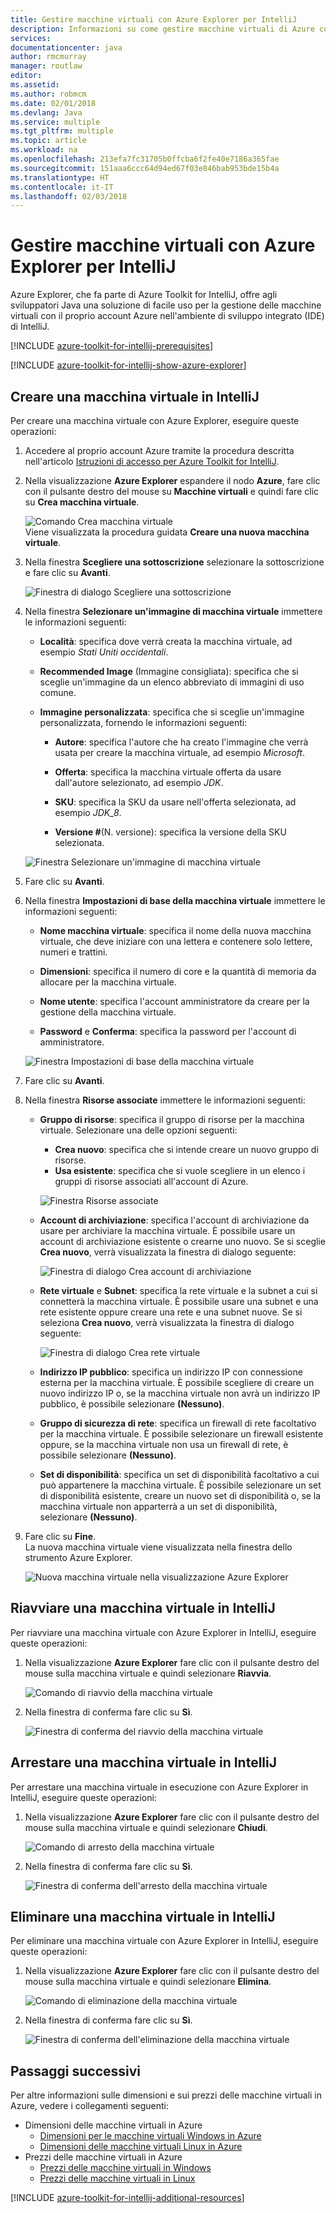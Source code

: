 ```yaml
---
title: Gestire macchine virtuali con Azure Explorer per IntelliJ
description: Informazioni su come gestire macchine virtuali di Azure con Azure Explorer per IntelliJ.
services: 
documentationcenter: java
author: rmcmurray
manager: routlaw
editor: 
ms.assetid: 
ms.author: robmcm
ms.date: 02/01/2018
ms.devlang: Java
ms.service: multiple
ms.tgt_pltfrm: multiple
ms.topic: article
ms.workload: na
ms.openlocfilehash: 213efa7fc31705b0ffcba6f2fe40e7186a365fae
ms.sourcegitcommit: 151aaa6ccc64d94ed67f03e846bab953bde15b4a
ms.translationtype: HT
ms.contentlocale: it-IT
ms.lasthandoff: 02/03/2018
---
```

# <a name="manage-virtual-machines-by-using-the-azure-explorer-for-intellij"></a>Gestire macchine virtuali con Azure Explorer per IntelliJ

Azure Explorer, che fa parte di Azure Toolkit for IntelliJ, offre agli sviluppatori Java una soluzione di facile uso per la gestione delle macchine virtuali con il proprio account Azure nell'ambiente di sviluppo integrato (IDE) di IntelliJ.

[!INCLUDE [azure-toolkit-for-intellij-prerequisites](../includes/azure-toolkit-for-intellij-prerequisites.md)]

[!INCLUDE [azure-toolkit-for-intellij-show-azure-explorer](../includes/azure-toolkit-for-intellij-show-azure-explorer.md)]

## <a name="create-a-virtual-machine-in-intellij"></a>Creare una macchina virtuale in IntelliJ

Per creare una macchina virtuale con Azure Explorer, eseguire queste operazioni: 

1. Accedere al proprio account Azure tramite la procedura descritta nell'articolo [Istruzioni di accesso per Azure Toolkit for IntelliJ].

2. Nella visualizzazione **Azure Explorer** espandere il nodo **Azure**, fare clic con il pulsante destro del mouse su **Macchine virtuali** e quindi fare clic su **Crea macchina virtuale**. 

   ![Comando Crea macchina virtuale][CR01]  
    Viene visualizzata la procedura guidata **Creare una nuova macchina virtuale**.

3. Nella finestra **Scegliere una sottoscrizione** selezionare la sottoscrizione e fare clic su **Avanti**. 

   ![Finestra di dialogo Scegliere una sottoscrizione][CR02]

4. Nella finestra **Selezionare un'immagine di macchina virtuale** immettere le informazioni seguenti:

   * **Località**: specifica dove verrà creata la macchina virtuale, ad esempio *Stati Uniti occidentali*. 

   * **Recommended Image** (Immagine consigliata): specifica che si sceglie un'immagine da un elenco abbreviato di immagini di uso comune.

   * **Immagine personalizzata**: specifica che si sceglie un'immagine personalizzata, fornendo le informazioni seguenti:

      * **Autore**: specifica l'autore che ha creato l'immagine che verrà usata per creare la macchina virtuale, ad esempio *Microsoft*.

      * **Offerta**: specifica la macchina virtuale offerta da usare dall'autore selezionato, ad esempio *JDK*.

      * **SKU**: specifica la SKU da usare nell'offerta selezionata, ad esempio *JDK_8*.

      * **Versione #**(N. versione): specifica la versione della SKU selezionata.

   ![Finestra Selezionare un'immagine di macchina virtuale][CR03]

5. Fare clic su **Avanti**. 

6. Nella finestra **Impostazioni di base della macchina virtuale** immettere le informazioni seguenti:

   * **Nome macchina virtuale**: specifica il nome della nuova macchina virtuale, che deve iniziare con una lettera e contenere solo lettere, numeri e trattini.

   * **Dimensioni**: specifica il numero di core e la quantità di memoria da allocare per la macchina virtuale.

   * **Nome utente**: specifica l'account amministratore da creare per la gestione della macchina virtuale.

   * **Password** e **Conferma**: specifica la password per l'account di amministratore.

   ![Finestra Impostazioni di base della macchina virtuale][CR04]

7. Fare clic su **Avanti**. 

8. Nella finestra **Risorse associate** immettere le informazioni seguenti:

   * **Gruppo di risorse**: specifica il gruppo di risorse per la macchina virtuale. Selezionare una delle opzioni seguenti:
      * **Crea nuovo**: specifica che si intende creare un nuovo gruppo di risorse.
      * **Usa esistente**: specifica che si vuole scegliere in un elenco i gruppi di risorse associati all'account di Azure.

       ![Finestra Risorse associate][CR07]

   * **Account di archiviazione**: specifica l'account di archiviazione da usare per archiviare la macchina virtuale. È possibile usare un account di archiviazione esistente o crearne uno nuovo. Se si sceglie **Crea nuovo**, verrà visualizzata la finestra di dialogo seguente:

      ![Finestra di dialogo Crea account di archiviazione][CR05]

   * **Rete virtuale** e **Subnet**: specifica la rete virtuale e la subnet a cui si connetterà la macchina virtuale. È possibile usare una subnet e una rete esistente oppure creare una rete e una subnet nuove. Se si seleziona **Crea nuovo**, verrà visualizzata la finestra di dialogo seguente:

      ![Finestra di dialogo Crea rete virtuale][CR06]

   * **Indirizzo IP pubblico**: specifica un indirizzo IP con connessione esterna per la macchina virtuale. È possibile scegliere di creare un nuovo indirizzo IP o, se la macchina virtuale non avrà un indirizzo IP pubblico, è possibile selezionare **(Nessuno)**. 

   * **Gruppo di sicurezza di rete**: specifica un firewall di rete facoltativo per la macchina virtuale. È possibile selezionare un firewall esistente oppure, se la macchina virtuale non usa un firewall di rete, è possibile selezionare **(Nessuno)**. 

   * **Set di disponibilità**: specifica un set di disponibilità facoltativo a cui può appartenere la macchina virtuale. È possibile selezionare un set di disponibilità esistente, creare un nuovo set di disponibilità o, se la macchina virtuale non apparterrà a un set di disponibilità, selezionare **(Nessuno)**.

9. Fare clic su **Fine**.  
    La nuova macchina virtuale viene visualizzata nella finestra dello strumento Azure Explorer. 

   ![Nuova macchina virtuale nella visualizzazione Azure Explorer][CR08]

## <a name="restart-a-virtual-machine-in-intellij"></a>Riavviare una macchina virtuale in IntelliJ

Per riavviare una macchina virtuale con Azure Explorer in IntelliJ, eseguire queste operazioni:

1. Nella visualizzazione **Azure Explorer** fare clic con il pulsante destro del mouse sulla macchina virtuale e quindi selezionare **Riavvia**.

   ![Comando di riavvio della macchina virtuale][RE01]

2. Nella finestra di conferma fare clic su **Sì**. 

   ![Finestra di conferma del riavvio della macchina virtuale][RE02]

## <a name="shut-down-a-virtual-machine-in-intellij"></a>Arrestare una macchina virtuale in IntelliJ

Per arrestare una macchina virtuale in esecuzione con Azure Explorer in IntelliJ, eseguire queste operazioni:

1. Nella visualizzazione **Azure Explorer** fare clic con il pulsante destro del mouse sulla macchina virtuale e quindi selezionare **Chiudi**.

   ![Comando di arresto della macchina virtuale][SH01]

2. Nella finestra di conferma fare clic su **Sì**. 

   ![Finestra di conferma dell'arresto della macchina virtuale][SH02]

## <a name="delete-a-virtual-machine-in-intellij"></a>Eliminare una macchina virtuale in IntelliJ

Per eliminare una macchina virtuale con Azure Explorer in IntelliJ, eseguire queste operazioni:

1. Nella visualizzazione **Azure Explorer** fare clic con il pulsante destro del mouse sulla macchina virtuale e quindi selezionare **Elimina**.

   ![Comando di eliminazione della macchina virtuale][DE01]

2. Nella finestra di conferma fare clic su **Sì**. 

   ![Finestra di conferma dell'eliminazione della macchina virtuale][DE02]

## <a name="next-steps"></a>Passaggi successivi

Per altre informazioni sulle dimensioni e sui prezzi delle macchine virtuali in Azure, vedere i collegamenti seguenti:

* Dimensioni delle macchine virtuali in Azure
  * [Dimensioni per le macchine virtuali Windows in Azure]
  * [Dimensioni delle macchine virtuali Linux in Azure]
* Prezzi delle macchine virtuali in Azure
  * [Prezzi delle macchine virtuali in Windows]
  * [Prezzi delle macchine virtuali in Linux]

[!INCLUDE [azure-toolkit-for-intellij-additional-resources](../includes/azure-toolkit-for-intellij-additional-resources.md)]

<!-- URL List -->

[Istruzioni di accesso per Azure Toolkit for IntelliJ]: ./azure-toolkit-for-intellij-sign-in-instructions.md
[Dimensioni per le macchine virtuali Windows in Azure]: /azure/virtual-machines/virtual-machines-windows-sizes
[Dimensioni delle macchine virtuali Linux in Azure]: /azure/virtual-machines/virtual-machines-linux-sizes
[Prezzi delle macchine virtuali in Windows]: /pricing/details/virtual-machines/windows/
[Prezzi delle macchine virtuali in Linux]: /pricing/details/virtual-machines/linux/

<!-- IMG List -->

[RE01]: media/azure-toolkit-for-intellij-managing-virtual-machines-using-azure-explorer/RE01.png
[RE02]: media/azure-toolkit-for-intellij-managing-virtual-machines-using-azure-explorer/RE02.png

[SH01]: media/azure-toolkit-for-intellij-managing-virtual-machines-using-azure-explorer/SH01.png
[SH02]: media/azure-toolkit-for-intellij-managing-virtual-machines-using-azure-explorer/SH02.png

[DE01]: media/azure-toolkit-for-intellij-managing-virtual-machines-using-azure-explorer/DE01.png
[DE02]: media/azure-toolkit-for-intellij-managing-virtual-machines-using-azure-explorer/DE02.png

[CR01]: media/azure-toolkit-for-intellij-managing-virtual-machines-using-azure-explorer/CR01.png
[CR02]: media/azure-toolkit-for-intellij-managing-virtual-machines-using-azure-explorer/CR02.png
[CR03]: media/azure-toolkit-for-intellij-managing-virtual-machines-using-azure-explorer/CR03.png
[CR04]: media/azure-toolkit-for-intellij-managing-virtual-machines-using-azure-explorer/CR04.png
[CR05]: media/azure-toolkit-for-intellij-managing-virtual-machines-using-azure-explorer/CR05.png
[CR06]: media/azure-toolkit-for-intellij-managing-virtual-machines-using-azure-explorer/CR06.png
[CR07]: media/azure-toolkit-for-intellij-managing-virtual-machines-using-azure-explorer/CR07.png
[CR08]: media/azure-toolkit-for-intellij-managing-virtual-machines-using-azure-explorer/CR08.png
